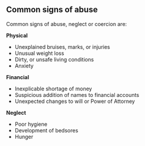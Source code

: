 ##  Common signs of abuse

Common signs of abuse, neglect or coercion are:

**Physical**

  * Unexplained bruises, marks, or injuries 
  * Unusual weight loss 
  * Dirty, or unsafe living conditions 
  * Anxiety 

**Financial**

  * Inexplicable shortage of money 
  * Suspicious addition of names to financial accounts 
  * Unexpected changes to will or Power of Attorney 

**Neglect**

  * Poor hygiene 
  * Development of bedsores 
  * Hunger 
